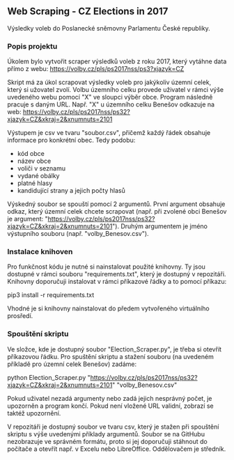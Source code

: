 ## Web Scraping - CZ Elections in 2017

Výsledky voleb do Poslanecké sněmovny Parlamentu České republiky.

### Popis projektu 
Úkolem bylo vytvořit scraper výsledků voleb z roku 2017, který vytáhne data přímo z webu: https://volby.cz/pls/ps2017nss/ps3?xjazyk=CZ

Skript má za úkol scrapovat výsledky voleb pro jakýkoliv územní celek, který si užovatel zvolí. Volbu územního celku provede uživatel v rámci výše uvedeného webu  pomocí "X" ve sloupci výběr obce. Program následně pracuje s daným URL.  Např. "X" u územního celku Benešov odkazuje na web: https://volby.cz/pls/ps2017nss/ps32?xjazyk=CZ&xkraj=2&xnumnuts=2101

Výstupem je csv ve tvaru "soubor.csv", přičemž každý řádek obsahuje informace pro konkrétní obec. Tedy podobu:

- kód obce
- název obce
- voliči v seznamu
- vydané obálky
- platné hlasy
- kandidující strany a jejich počty hlasů

Výskedný soubor se spouští pomocí 2 argumentů. První argument obsahuje odkaz, který územní celek chcete scrapovat (např. při zvolené obci Benešov je argument: "https://volby.cz/pls/ps2017nss/ps32?xjazyk=CZ&xkraj=2&xnumnuts=2101"). Druhým argumentem je jméno výstupního souboru (např. "volby_Benesov.csv"). 

### Instalace knihoven 
Pro funkčnost kódu je nutné si nainstalovat použité knihovny. Ty jsou dostupné v rámci souboru "requirements.txt", který je dostupný v repozitáři. Knihovny doporučuji instalovat v rámci příkazové řádky a to pomocí příkazu: 

pip3 install -r requirements.txt

Vhodné je si knihovny nainstalovat do předem vytvořeného virtuálního prosředí. 

### Spouštění skriptu 
Ve složce, kde je dostupný soubor "Election_Scraper.py", je třeba si otevřít příkazovou řádku. Pro spuštění skriptu a stažení souboru (na uvedeném příkladě pro územní celek Benešov) zadáme:

python Election_Scraper.py "https://volby.cz/pls/ps2017nss/ps32?xjazyk=CZ&xkraj=2&xnumnuts=2101" "volby_Benesov.csv"

Pokud uživatel nezadá argumenty nebo zadá jejich nesprávný počet, je upozorněn a program končí. Pokud není vložené URL validní, zobrazí se taktéž upozornění.

V repozitáři je dostupný soubor ve tvaru csv, který je stažen při spouštění skriptu s výše uvedenými příklady argumentů. Soubor se na GitHubu nezobrazuje ve správném formátu, proto si jej doporučuji stáhnout do počítače a otevřít např. v Excelu nebo LibreOffice. Oddělovačem je středník. 
